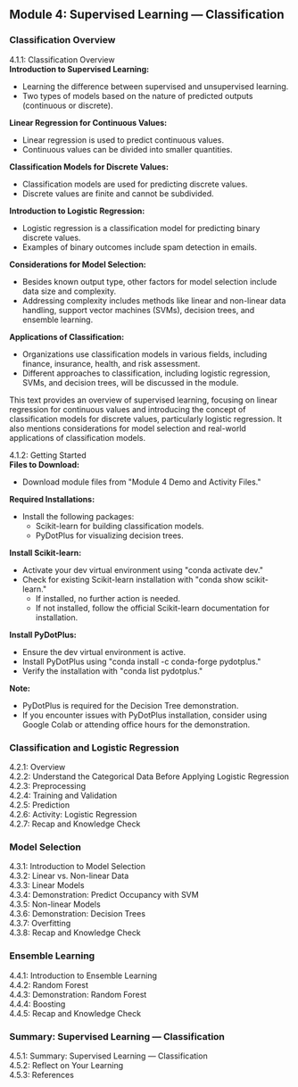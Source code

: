 ## Module 4: Supervised Learning — Classification
### Classification Overview
4.1.1: Classification Overview  
**Introduction to Supervised Learning:**
- Learning the difference between supervised and unsupervised learning.
- Two types of models based on the nature of predicted outputs (continuous or discrete).

**Linear Regression for Continuous Values:**
- Linear regression is used to predict continuous values.
- Continuous values can be divided into smaller quantities.

**Classification Models for Discrete Values:**
- Classification models are used for predicting discrete values.
- Discrete values are finite and cannot be subdivided.

**Introduction to Logistic Regression:**
- Logistic regression is a classification model for predicting binary discrete values.
- Examples of binary outcomes include spam detection in emails.

**Considerations for Model Selection:**
- Besides known output type, other factors for model selection include data size and complexity.
- Addressing complexity includes methods like linear and non-linear data handling, support vector machines (SVMs), decision trees, and ensemble learning.

**Applications of Classification:**
- Organizations use classification models in various fields, including finance, insurance, health, and risk assessment.
- Different approaches to classification, including logistic regression, SVMs, and decision trees, will be discussed in the module.

This text provides an overview of supervised learning, focusing on linear regression for continuous values and introducing the concept of classification models for discrete values, particularly logistic regression. It also mentions considerations for model selection and real-world applications of classification models.

4.1.2: Getting Started  
**Files to Download:**
- Download module files from "Module 4 Demo and Activity Files."

**Required Installations:**
- Install the following packages:
  - Scikit-learn for building classification models.
  - PyDotPlus for visualizing decision trees.

**Install Scikit-learn:**
- Activate your dev virtual environment using "conda activate dev."
- Check for existing Scikit-learn installation with "conda show scikit-learn."
  - If installed, no further action is needed.
  - If not installed, follow the official Scikit-learn documentation for installation.

**Install PyDotPlus:**
- Ensure the dev virtual environment is active.
- Install PyDotPlus using "conda install -c conda-forge pydotplus."
- Verify the installation with "conda list pydotplus."

**Note:**
- PyDotPlus is required for the Decision Tree demonstration.
- If you encounter issues with PyDotPlus installation, consider using Google Colab or attending office hours for the demonstration.

### Classification and Logistic Regression
4.2.1: Overview  
4.2.2: Understand the Categorical Data Before Applying Logistic Regression  
4.2.3: Preprocessing  
4.2.4: Training and Validation  
4.2.5: Prediction  
4.2.6: Activity: Logistic Regression  
4.2.7: Recap and Knowledge Check  

### Model Selection
4.3.1: Introduction to Model Selection  
4.3.2: Linear vs. Non-linear Data  
4.3.3: Linear Models  
4.3.4: Demonstration: Predict Occupancy with SVM  
4.3.5: Non-linear Models  
4.3.6: Demonstration: Decision Trees  
4.3.7: Overfitting  
4.3.8: Recap and Knowledge Check  

### Ensemble Learning
4.4.1: Introduction to Ensemble Learning  
4.4.2: Random Forest  
4.4.3: Demonstration: Random Forest  
4.4.4: Boosting  
4.4.5: Recap and Knowledge Check  

### Summary: Supervised Learning — Classification
4.5.1: Summary: Supervised Learning — Classification  
4.5.2: Reflect on Your Learning  
4.5.3: References  
